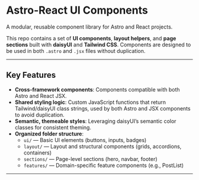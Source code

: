 # Astro-React UI Components

A modular, reusable component library for Astro and React projects.

This repo contains a set of **UI components**, **layout helpers**, and **page sections** built with **daisyUI** and **Tailwind CSS**. Components are designed to be used in both `.astro` and `.jsx` files without duplication.

---

## Key Features

- **Cross-framework components**: Components compatible with both Astro and React JSX.
- **Shared styling logic**: Custom JavaScript functions that return Tailwind/daisyUI class strings, used by both Astro and JSX components to avoid duplication.
- **Semantic, themeable styles**: Leveraging daisyUI’s semantic color classes for consistent theming.
- **Organized folder structure**:  
  - `ui/` — Basic UI elements (buttons, inputs, badges)  
  - `layout/` — Layout and structural components (grids, accordions, containers)  
  - `sections/` — Page-level sections (hero, navbar, footer)  
  - `features/` — Domain-specific feature components (e.g., PostList)

---
